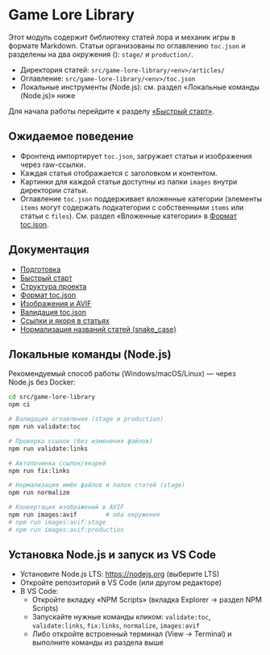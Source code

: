 # Game Lore Library

Этот модуль содержит библиотеку статей лора и механик игры в формате Markdown. Статьи организованы по оглавлению `toc.json` и разделены на два окружения (<env>): `stage/` и `production/`.

- Директория статей: `src/game-lore-library/<env>/articles/`
- Оглавление: `src/game-lore-library/<env>/toc.json`
- Локальные инструменты (Node.js): см. раздел «Локальные команды (Node.js)» ниже

Для начала работы перейдите к разделу [«Быстрый старт»](docs/quickstart.md).

## Ожидаемое поведение

- Фронтенд импортирует `toc.json`, загружает статьи и изображения через raw-ссылки.
- Каждая статья отображается с заголовком и контентом.
- Картинки для каждой статьи доступны из папки `images` внутри директории статьи.
 - Оглавление `toc.json` поддерживает вложенные категории (элементы `items` могут содержать подкатегории с собственными `items` или статьи с `files`). См. раздел «Вложенные категории» в [Формат toc.json](docs/toc_format.md).

## Документация

- [Подготовка](docs/prepare.md)
- [Быстрый старт](docs/quickstart.md)
- [Структура проекта](docs/structure.md)
- [Формат toc.json](docs/toc_format.md)
- [Изображения и AVIF](docs/images.md)
- [Валидация toc.json](docs/validation.md)
- [Ссылки и якоря в статьях](docs/links.md)
- [Нормализация названий статей (snake_case)](docs/normalization.md)

## Локальные команды (Node.js)

Рекомендуемый способ работы (Windows/macOS/Linux) — через Node.js без Docker:

```bash
cd src/game-lore-library
npm ci
```
```bash
# Валидация оглавления (stage и production)
npm run validate:toc
```
```bash
# Проверка ссылок (без изменения файлов)
npm run validate:links
```
```bash
# Автопочинка ссылок/якорей
npm run fix:links
```
```bash
# Нормализация имён файлов и папок статей (stage)
npm run normalize
```
```bash
# Конвертация изображений в AVIF
npm run images:avif        # оба окружения
# npm run images:avif:stage
# npm run images:avif:production
```

## Установка Node.js и запуск из VS Code

- Установите Node.js LTS: https://nodejs.org (выберите LTS)
- Откройте репозиторий в VS Code (или другом редакторе)
- В VS Code:
  - Откройте вкладку «NPM Scripts» (вкладка Explorer → раздел NPM Scripts)
  - Запускайте нужные команды кликом: `validate:toc`, `validate:links`, `fix:links`, `normalize`, `images:avif`
  - Либо откройте встроенный терминал (View → Terminal) и выполните команды из раздела выше
